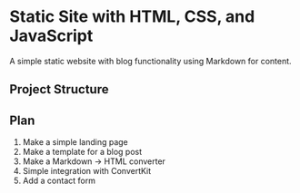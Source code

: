 # Static Site with HTML, CSS, and JavaScript

A simple static website with blog functionality using Markdown for content.

## Project Structure

## Plan

1. Make a simple landing page
2. Make a template for a blog post
3. Make a Markdown -> HTML converter
4. Simple integration with ConvertKit
5. Add a contact form